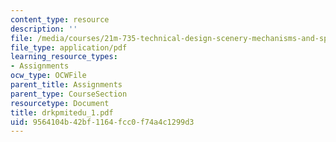 ```yaml
---
content_type: resource
description: ''
file: /media/courses/21m-735-technical-design-scenery-mechanisms-and-special-effects-spring-2004/9564104b42bf1164fcc0f74a4c1299d3_drkpmitedu_1.pdf
file_type: application/pdf
learning_resource_types:
- Assignments
ocw_type: OCWFile
parent_title: Assignments
parent_type: CourseSection
resourcetype: Document
title: drkpmitedu_1.pdf
uid: 9564104b-42bf-1164-fcc0-f74a4c1299d3
---
```

